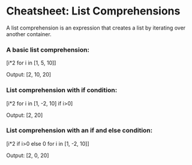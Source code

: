 # Cheatsheet: List Comprehensions

A list comprehension is an expression that creates a list by iterating over another container.

### A basic list comprehension:
[i*2 for i in [1, 5, 10]]

Output: [2, 10, 20]

### List comprehension with if condition:
[i*2 for i in [1, -2, 10] if i>0]

Output: [2, 20]

### List comprehension with an if and else condition:
[i*2 if i>0 else 0 for i in [1, -2, 10]]

Output: [2, 0, 20]
